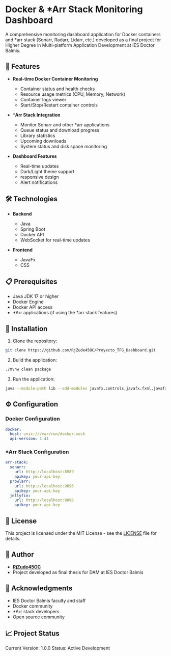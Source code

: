 # Docker & *Arr Stack Monitoring Dashboard

A comprehensive monitoring dashboard application for Docker containers and *arr stack (Sonarr, Radarr, Lidarr, etc.) developed as a final project for Higher Degree in Multi-platform Application Development at IES Doctor Balmis.


## 🚀 Features

- **Real-time Docker Container Monitoring**
  - Container status and health checks
  - Resource usage metrics (CPU, Memory, Network)
  - Container logs viewer
  - Start/Stop/Restart container controls

- ***Arr Stack Integration**
  - Monitor Sonarr and other *arr applications
  - Queue status and download progress
  - Library statistics
  - Upcoming downloads
  - System status and disk space monitoring

- **Dashboard Features**
  - Real-time updates
  - Dark/Light theme support
  - responsive design
  - Alert notifications

## 🛠️ Technologies

- **Backend**
  - Java
  - Spring Boot
  - Docker API
  - WebSocket for real-time updates

- **Frontend**
  - JavaFx
  - CSS

## 📋 Prerequisites

- Java JDK 17 or higher
- Docker Engine
- Docker API access
- *Arr applications (if using the *arr stack features)

## 🔧 Installation

1. Clone the repository:
```bash
git clone https://github.com/RjZude45OC/Proyecto_TFG_Dashboard.git
```

2. Build the application:
```bash
./mvnw clean package
```

3. Run the application:
```bash
java --module-path lib --add-modules javafx.controls,javafx.fxml,javafx.web,javafx.swing -cp "Dashboard_TFG-1.0-SNAPSHOT.jar;lib/*" com.tfg.dashboard_tfg.App
```

## ⚙️ Configuration

### Docker Configuration
```yaml
docker:
  host: unix:///var/run/docker.sock
  api-version: 1.41
```

### *Arr Stack Configuration
```yaml
arr-stack:
  sonarr:
    url: http://localhost:8989
    apikey: your-api-key
  prowlarr:
    url: http://localhost:9696
    apikey: your-api-key
  jellyfin:
    url: http://localhost:8096
    apikey: your-api-key
```

## 📝 License

This project is licensed under the MIT License - see the [LICENSE](LICENSE) file for details.

## 👤 Author

- **[RjZude45OC](https://github.com/RjZude45OC)**
- Project developed as final thesis for DAM at IES Doctor Balmis

## 🙏 Acknowledgments

- IES Doctor Balmis faculty and staff
- Docker community
- *Arr stack developers
- Open source community

## 📈 Project Status

Current Version: 1.0.0
Status: Active Development
